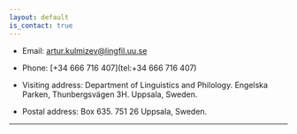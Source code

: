 ```yaml
---
layout: default
is_contact: true
---
```


* Email: [artur.kulmizev@lingfil.uu.se](mailto:artur.kulmizev@lingfil.uu.se)

* Phone: [+34 666 716 407](tel:+34 666 716 407)

* Visiting address: Department of Linguistics and Philology. Engelska Parken, Thunbergsvägen 3H. Uppsala, Sweden. 

* Postal address: Box 635. 751 26 Uppsala, Sweden. 

---
